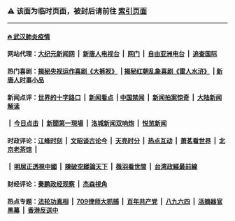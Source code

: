 ### ⚠️ 该面为临时页面，被封后请前往 [索引页面](../link4.md)

---

#### [🔥 武汉肺炎疫情](http://143.110.232.8:10000/videos/corona/)

#### 网站代理：[大纪元新闻网](http://143.110.232.8:10080/gb/) &nbsp;|&nbsp; [新唐人电视台](http://143.110.232.8:8808/gb/) &nbsp;|&nbsp; [网门](http://143.110.232.8:11000/) &nbsp;|&nbsp; [自由亚洲电台](http://143.110.232.8:9800/mandarin/) &nbsp;|&nbsp; [追查国际](http://143.110.232.8:10010/)

#### 热门喜剧：[揭秘央视运作喜剧《大裤衩》](http://143.110.232.8:10000/videos/res/big-shorts/) &nbsp;|&nbsp;[揭秘红朝乱象喜剧《雷人水浒》](http://143.110.232.8:10000/videos/res/OutlawsOfMarsh/) &nbsp;|&nbsp;[新唐人时事小品](http://143.110.232.8:10000/videos/res/comedy/)

#### 新闻点评：[世界的十字路口](http://143.110.232.8/tanghao/) &nbsp;|&nbsp; [新闻看点](http://143.110.232.8/news-insight/) &nbsp;|&nbsp;[中国禁闻](http://143.110.232.8/ntdtv-news/) &nbsp;|&nbsp; [新闻拍案惊奇](http://143.110.232.8/dayu/) &nbsp;|&nbsp; [大陆新闻解读](http://143.110.232.8/ntdtv-comedy/)
####   &nbsp;|&nbsp;  [今日点击](http://143.110.232.8/news-click/)  &nbsp;|&nbsp; [新聞第一現場](http://143.110.232.8/primary-scene/) &nbsp;|&nbsp; [洛城新闻双响炮](http://143.110.232.8/la-news/) &nbsp;|&nbsp; [悦览新闻](http://143.110.232.8/dingyue/)

#### 时政评论：[江峰时刻](http://143.110.232.8/today-in-history/) &nbsp;|&nbsp; [文昭谈古论今](http://143.110.232.8/wenzhao/) &nbsp;|&nbsp; [天亮时分](http://143.110.232.8/tianliang/) &nbsp;|&nbsp; [热点互动](http://143.110.232.8/ntdtv-rdhd/) &nbsp;|&nbsp; [萧茗看世界](http://143.110.232.8/simonegao/) &nbsp;|&nbsp; [北京老茶馆](http://143.110.232.8/teahouse/)  &nbsp;|&nbsp;  
####   &nbsp;|&nbsp;  [明居正透視中國](http://143.110.232.8/decoding-china/)  &nbsp;|&nbsp; [陳破空縱論天下](http://143.110.232.8/pokong/)  &nbsp;|&nbsp; [薇羽看世間](http://143.110.232.8/weiyu/)  &nbsp;|&nbsp; [台湾政經最前線](http://143.110.232.8/taiwan/)   

#### 财经评论：[秦鹏政经观察](http://143.110.232.8/qinpeng/) &nbsp;|&nbsp; [杰森視角 ](http://143.110.232.8/jason/)

#### 热点专题：[法轮功真相](http://143.110.232.8:10000/videos/truth.html) &nbsp;|&nbsp; [709律师大抓捕](http://143.110.232.8:10000/videos/709/) &nbsp;|&nbsp; [百年共产党](http://143.110.232.8:10000/videos/ccp.html) &nbsp;|&nbsp; [八九六四](http://143.110.232.8:10000/videos/88/)  &nbsp;|&nbsp; [活摘器官黑幕](http://143.110.232.8:10000/videos/res/Organs/)  &nbsp;|&nbsp; [香港反送中](http://143.110.232.8:10000/videos/res/hk/) 

<img src='http://gfw-breaker.win/link4.md' width='0px' height='0px'/>

